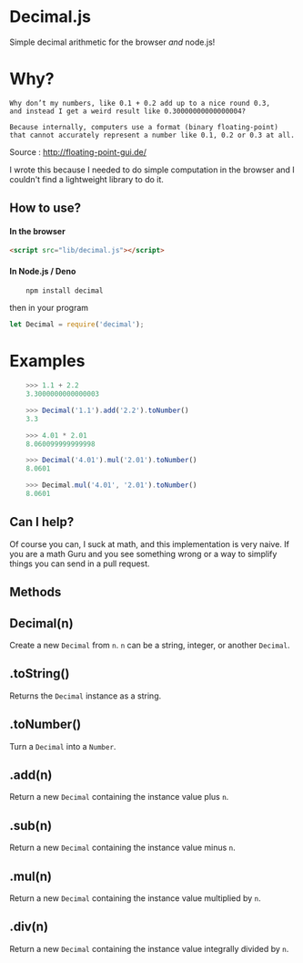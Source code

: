 # Decimal.js

Simple decimal arithmetic for the browser _and_ node.js!

# Why?

    Why don’t my numbers, like 0.1 + 0.2 add up to a nice round 0.3,
    and instead I get a weird result like 0.30000000000000004?

    Because internally, computers use a format (binary floating-point)
    that cannot accurately represent a number like 0.1, 0.2 or 0.3 at all.

Source : http://floating-point-gui.de/

I wrote this because I needed to do simple computation in the browser
and I couldn't find a lightweight library to do it.

## How to use?

#### In the browser

```html
<script src="lib/decimal.js"></script>
```

#### In Node.js / Deno

```bash
    npm install decimal
```

then in your program

```js
let Decimal = require('decimal');
```

# Examples

```js
    >>> 1.1 + 2.2
    3.3000000000000003
```

```js
    >>> Decimal('1.1').add('2.2').toNumber()
    3.3
```

```js
    >>> 4.01 * 2.01
    8.060099999999998
```

```js
    >>> Decimal('4.01').mul('2.01').toNumber()
    8.0601
```

```js
    >>> Decimal.mul('4.01', '2.01').toNumber()
    8.0601
```

## Can I help?

Of course you can, I suck at math, and this implementation is very naive.
If you are a math Guru and you see something wrong or a
way to simplify things you can send in a pull request.

## Methods

## Decimal(n)

Create a new `Decimal` from `n`. `n` can be a string, integer, or
another `Decimal`.

## .toString()

Returns the `Decimal` instance as a string.

## .toNumber()

Turn a `Decimal` into a `Number`.

## .add(n)

Return a new `Decimal` containing the instance value plus `n`.

## .sub(n)

Return a new `Decimal` containing the instance value minus `n`.

## .mul(n)

Return a new `Decimal` containing the instance value multiplied by `n`.

## .div(n)

Return a new `Decimal` containing the instance value integrally divided by `n`.

